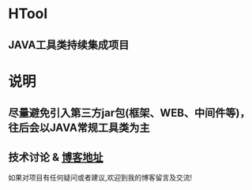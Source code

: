 # HTool

## JAVA工具类持续集成项目

# 说明
## 尽量避免引入第三方jar包(框架、WEB、中间件等)，往后会以JAVA常规工具类为主

## 技术讨论 & [博客地址](https://www.jacknolfskin.top/)
如果对项目有任何疑问或者建议,欢迎到我的博客留言及交流!
